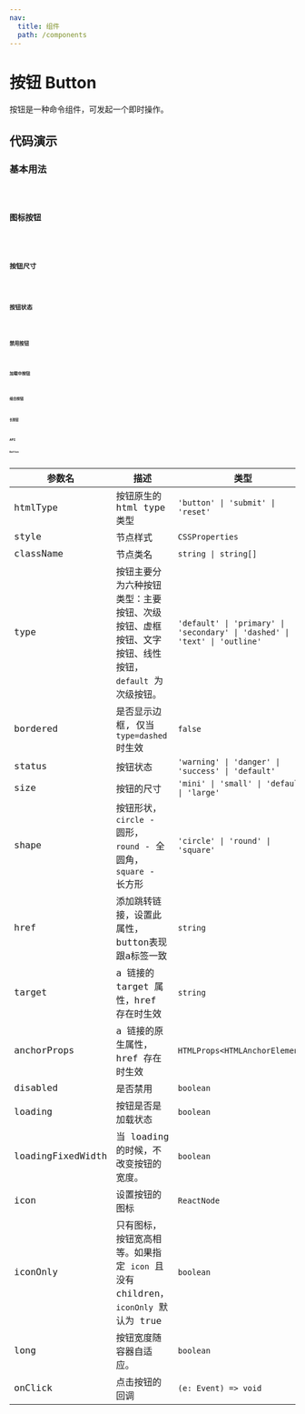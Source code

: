 ```yaml
---
nav:
  title: 组件
  path: /components
---
```


# 按钮 Button

按钮是一种命令组件，可发起一个即时操作。

## 代码演示

### 基本用法

<code src="./__demo__/basic.demo.tsx" />

### 图标按钮

<code src="./__demo__/icon.demo.tsx" />

### 按钮尺寸

<code src="./__demo__/size.demo.tsx" />

### 按钮状态

<code src="./__demo__/status.demo.tsx" />

### 禁用按钮

<code src="./__demo__/disabled.demo.tsx" />

### 加载中按钮

<code src="./__demo__/loading.demo.tsx" />

### 组合按钮

<code src="./__demo__/button-group.demo.tsx" />

### 长按钮

<code src="./__demo__/long.demo.tsx" />

## API

### Button

|参数名|描述|类型|默认值|
|---|---|---|---|
|htmlType|按钮原生的 html type 类型|`'button' \| 'submit' \| 'reset'`|`button`|
|style|节点样式|`CSSProperties`|`-`|
|className|节点类名|`string \| string[]`|`-`|
|type|按钮主要分为六种按钮类型：主要按钮、次级按钮、虚框按钮、文字按钮、线性按钮，`default` 为次级按钮。|`'default' \| 'primary' \| 'secondary' \| 'dashed' \| 'text' \| 'outline'`|`default`|
|bordered|是否显示边框, 仅当`type=dashed`时生效|`false`|`-`|
|status|按钮状态|`'warning' \| 'danger' \| 'success' \| 'default'`|`default`|
|size|按钮的尺寸|`'mini' \| 'small' \| 'default' \| 'large'`|`default`|
|shape|按钮形状，`circle` - 圆形， `round` - 全圆角， `square` - 长方形|`'circle' \| 'round' \| 'square'`|`square`|
|href|添加跳转链接，设置此属性，button表现跟a标签一致|`string`|`-`|
|target|a 链接的 target 属性，href 存在时生效|`string`|`-`|
|anchorProps|a 链接的原生属性，href 存在时生效|`HTMLProps<HTMLAnchorElement>`|`-`|
|disabled|是否禁用|`boolean`|`-`|
|loading|按钮是否是加载状态|`boolean`|`-`|
|loadingFixedWidth|当 loading 的时候，不改变按钮的宽度。|`boolean`|`-`|
|icon|设置按钮的图标|`ReactNode`|`-`|
|iconOnly|只有图标，按钮宽高相等。如果指定 `icon` 且没有 children，`iconOnly` 默认为 true|`boolean`|`-`|
|long|按钮宽度随容器自适应。|`boolean`|`-`|
|onClick|点击按钮的回调|`(e: Event) => void`|`-`|
